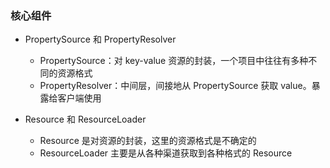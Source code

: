 ### 核心组件

* PropertySource 和 PropertyResolver
    * PropertySource：对 key-value 资源的封装，一个项目中往往有多种不同的资源格式
    * PropertyResolver：中间层，间接地从 PropertySource 获取 value。暴露给客户端使用

* Resource 和 ResourceLoader
    * Resource 是对资源的封装，这里的资源格式是不确定的
    * ResourceLoader 主要是从各种渠道获取到各种格式的 Resource
